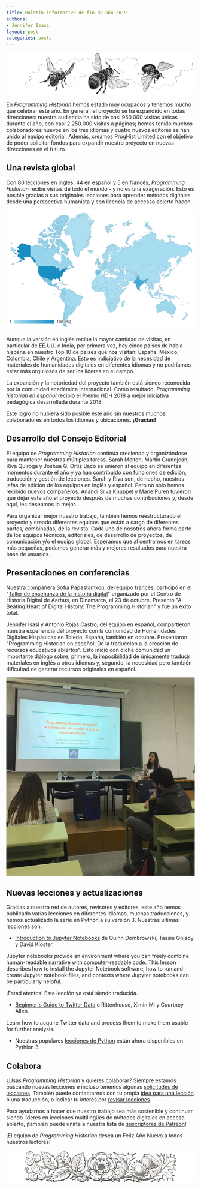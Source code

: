 ```yaml
---
title: Boletín informativo de fin de año 2019
authors: 
- Jennifer Isasi
layout: post
categories: posts
---
```


<img src="/images/blog/bees.jpg" alt="Un dibujo de abejas volando."/>

En *Programming Historian* hemos estado muy ocupados y tenemos mucho que celebrar este año. En general, el proyecto se ha expandido en todas direcciones: nuestra audiencia ha sido de casi 950.000 visitas únicas durante el año, con casi 2.250.000 visitas a páginas; hemos tenido muchos colaboradores nuevos en los tres idiomas y cuatro nuevos editores se han unido al equipo editorial. Además, creamos ProgHist Limited con el objetivo de poder solicitar fondos para expandir nuestro proyecto en nuevas direcciones en el futuro. 



## Una revista global 

Con 80 lecciones en inglés, 44 en español y 5 en francés, *Programming Historian* recibe visitas de todo el mundo - y no es una exageración. Esto es posible gracias a sus originales lecciones para aprender métodos digitales desde una perspectiva humanista y con licencia de accesso abierto hacen.

<img src="/images/blog/map-2019.png" alt="Un mapa de las visitas de PH."/> 

Aunque la versión en inglés recibe la mayor cantidad de visitas, en particular de EE.UU. e India, por primera vez, hay cinco países de habla hispana en nuestro Top 10 de países que nos visitan: España, México, Colombia, Chile y Argentina. Esto es indiciativo de la necesidad de materiales de humanidades digitales en diferentes idiomas y no podríamos estar más orgullosos de ser los líderes en el campo. 

La expansión y la notoriedad del proyecto también está siendo reconocida por la comunidad académica internacional. Como resultado, *Programming historian en español* recibió el Premio HDH 2018 a mejor iniciativa pedagógica desarrollada durante 2018. 

Este logro no hubiera sido posible este año sin nuestros muchos colaboradores en todos los idiomas y ubicaciones. **¡Gracias!**



## Desarrollo del Consejo Editorial 

El equipo de *Programming Historian* continúa creciendo y organizándose para mantener nuestras múltiples tareas. Sarah Melton, Martin Grandjean, Riva Quiroga y Joshua G. Ortiz Baco se unieron al equipo en diferentes momentos durante el año y ya han contribuido con funciones de edición, traducción y gestión de lecciones. Sarah y Riva son, de hecho, nuestras jefas de edición de los equipos en inglés y español. Pero no solo hemos recibido nuevos compañeros. Anandi Silva Knuppel y Marie Puren tuvieron que dejar este año el proyecto después de muchas contribuciones y, desde aquí, les deseamos lo mejor.

Para organizar mejor nuestro trabajo, también hemos reestructurado el proyecto y creado diferentes equipos que están a cargo de diferentes partes, combinadas, de la revista. Cada uno de nosotros ahora forma parte de los equipos técnicos, editoriales, de desarrollo de proyectos, de comunicación y/o el equipo global. Esperamos que al centrarnos en tareas más pequeñas, podamos generar más y mejores resultados para nuestra base de usuarios.

## Presentaciones en conferencias

Nuestra compañera Sofía Papastamkou, del equipo francés, participó en el "[Taller de enseñanza de la historia digital](https://cas.au.dk/en/cedhar/events/show/artikel/teaching-digital-history-workshop-a-one-day-seminar/)" organizado por el Centro de Historia Digital de Aarhus, en Dinamarca, el 23 de octubre. Presentó "A Beating Heart of Digital History: The Programming Historian" y fue un éxito total.

Jennifer Isasi y Antonio Rojas Castro, del equipo en español, compartieron nuestra experiencia del proyecto con la comunidad de Humanidades Digitales Hispánicas en Toledo, España, también en octubre. Presentaron "Programming Historian en español: De la traducción a la creación de recursos educativos abiertos". Esto inició con dicha comunidad un importante diálogo sobre, primero, la imposibilidad de únicamente traducir materiales en inglés a otros idiomas y, segundo, la necesidad pero también dificultad de generar recursos originales en español. 

<img src="/images/blog/hdh-isasi.jpeg" alt="Una foto de Jennifer Isasi en HDH."/>

## Nuevas lecciones y actualizaciones

Gracias a nuestra red de autores, revisores y editores, este año hemos publicado varias lecciones en diferentes idiomas, muchas traducciones, y hemos actualizado la serie en Python a su versión 3. Nuestras últimas lecciones son:

- [Introduction to Jupyter Notebooks](https://programminghistorian.org/en/lessons/jupyter-notebooks) de Quinn Dombrowski, Tassie Gniady y David Kloster. 

Jupyter notebooks provide an environment where you can freely combine human-readable narrative with computer-readable code. This lesson describes how to install the Jupyter Notebook software, how to run and create Jupyter notebook files, and contexts where Jupyter notebooks can be particularly helpful.

¡Estad atentos! Esta lección ya está siendo traducida. 

- [Beginner's Guide to Twitter Data](https://programminghistorian.org/en/lessons/beginners-guide-to-twitter-data) e Rittenhouse, Ximin Mi y Courtney Allen. 

Learn how to acquire Twitter data and process them to make them usable for further analysis.

- Nuestras populares [lecciones de Python](https://programminghistorian.org/es/lecciones/) están ahora disponibles en Pythion 3. 

## Colabora

¿Usas *Programming Historian* y quieres colaborar? Siempre estamos buscando nuevas lecciones e incluso tenemos algunas [solicitudes de lecciones](https://programminghistorian.org/es/solicitud-lecciones). También puede contactarnos con tu propia [idea para una lección](https://programminghistorian.org/es/guia-para-autores) o una traducción, o indicar tu interés por [revisar lecciones](https://programminghistorian.org/es/guia-para-revisores).

Para ayudarnos a hacer que nuestro trabajo sea más sostenible y continuar siendo líderes en lecciones multilingües de métodos digitales en acceso abierto, ¡también puede unirte a nuestra lista de [suscriptores de Patreon](https://www.patreon.com/theprogramminghistorian)!



¡El equipo de *Programming Historian* desea un Feliz Año Nuevo a todos nuestros lectores!

<img src="/images/blog/flowers.jpg" alt="Grabado de Unas flores."/>


